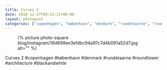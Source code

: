 ```yaml
---
title: Curves 2
date: 2016-11-27T09:22:11+00:00
layout: photopost
categories: ["copenhagen", "københavn", "denmark", "rundetaarne", "roundtower", "architecture", "blackandwhite", "photos", "instagram"]
---
```


<figure class="photo photo--square">
  {% picture photo-square blog/instagram/16d699ee3efdbc94a97c7d4b091a52d7.jpg alt="" %}
</figure>

Curves 2
#copenhagen #københavn #denmark #rundetaarne #roundtower #architecture #blackandwhite
